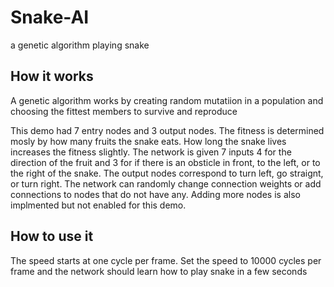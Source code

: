 # Snake-AI
a genetic algorithm playing snake

## How it works

A genetic algorithm works by creating random mutatiion in a population and choosing the fittest members to survive and reproduce

This demo had 7 entry nodes and 3 output nodes.
The fitness is determined mosly by how many fruits the snake eats.
How long the snake lives increases the fitness slightly.
The network is given 7 inputs 4 for the direction of the fruit and 3 for if there is an obsticle in front, to the left, or to the right of the snake.
The output nodes correspond to turn left, go straignt, or turn right. 
The network can randomly change connection weights or add connections to nodes that do not have any.
Adding more nodes is also implmented but not enabled for this demo.

## How to use it

The speed starts at one cycle per frame.
Set the speed to 10000 cycles per frame and the network should learn how to play snake in a few seconds

